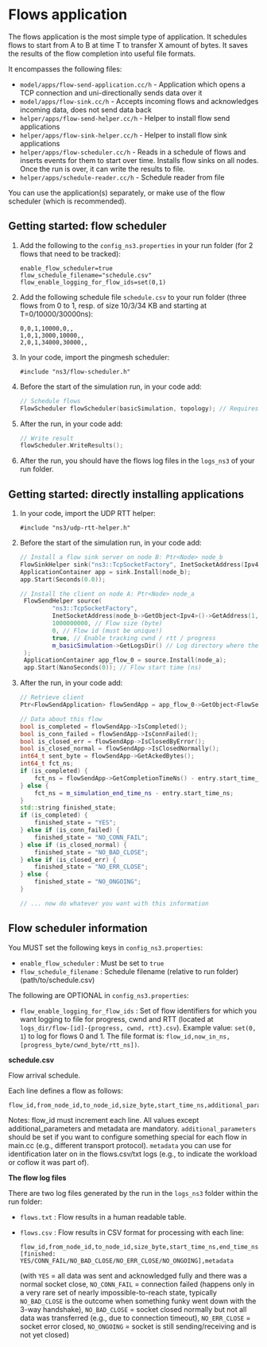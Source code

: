 # Flows application

The flows application is the most simple type of application. It schedules flows to start from A to B at time T to transfer X amount of bytes. It saves the results of the flow completion into useful file formats.

It encompasses the following files:

* `model/apps/flow-send-application.cc/h` - Application which opens a TCP connection and uni-directionally sends data over it
* `model/apps/flow-sink.cc/h` - Accepts incoming flows and acknowledges incoming data, does not send data back
* `helper/apps/flow-send-helper.cc/h` - Helper to install flow send applications
* `helper/apps/flow-sink-helper.cc/h` - Helper to install flow sink applications
* `helper/apps/flow-scheduler.cc/h` - Reads in a schedule of flows and inserts events for them to start over time. Installs flow sinks on all nodes. Once the run is over, it can write the results to file.
* `helper/apps/schedule-reader.cc/h` - Schedule reader from file

You can use the application(s) separately, or make use of the flow scheduler (which is recommended).


## Getting started: flow scheduler

1. Add the following to the `config_ns3.properties` in your run folder (for 2 flows that need to be tracked):

   ```
   enable_flow_scheduler=true
   flow_schedule_filename="schedule.csv"
   flow_enable_logging_for_flow_ids=set(0,1)
   ```

2. Add the following schedule file `schedule.csv` to your run folder (three flows from 0 to 1, resp. of size 10/3/34 KB and starting at T=0/10000/30000ns):

   ```
   0,0,1,10000,0,,
   1,0,1,3000,10000,,
   2,0,1,34000,30000,,
   ```

3. In your code, import the pingmesh scheduler:

   ```
   #include "ns3/flow-scheduler.h"
   ```

3. Before the start of the simulation run, in your code add:

    ```c++
    // Schedule flows
    FlowScheduler flowScheduler(basicSimulation, topology); // Requires enable_flow_scheduler=true
    ```
   
4. After the run, in your code add:

    ```c++
    // Write result
    flowScheduler.WriteResults();
    ```

5. After the run, you should have the flows log files in the `logs_ns3` of your run folder.


## Getting started: directly installing applications

1. In your code, import the UDP RTT helper:

   ```
   #include "ns3/udp-rtt-helper.h"
   ```
   
2. Before the start of the simulation run, in your code add:

   ```c++
   // Install a flow sink server on node B: Ptr<Node> node_b
   FlowSinkHelper sink("ns3::TcpSocketFactory", InetSocketAddress(Ipv4Address::GetAny(), 1024));
   ApplicationContainer app = sink.Install(node_b);
   app.Start(Seconds(0.0));
   
   // Install the client on node A: Ptr<Node> node_a
    FlowSendHelper source(
            "ns3::TcpSocketFactory",
            InetSocketAddress(node_b->GetObject<Ipv4>()->GetAddress(1,0).GetLocal(), 1024),
            1000000000, // Flow size (byte)
            0, // Flow id (must be unique!)
            true, // Enable tracking cwnd / rtt / progress
            m_basicSimulation->GetLogsDir() // Log directory where the flow_0_{cwnd, rtt, progress}.csv are written
    );
    ApplicationContainer app_flow_0 = source.Install(node_a);
    app.Start(NanoSeconds(0)); // Flow start time (ns)
   ```

3. After the run, in your code add:

   ```c++
   // Retrieve client
   Ptr<FlowSendApplication> flowSendApp = app_flow_0->GetObject<FlowSendApplication>();

   // Data about this flow
   bool is_completed = flowSendApp->IsCompleted();
   bool is_conn_failed = flowSendApp->IsConnFailed();
   bool is_closed_err = flowSendApp->IsClosedByError();
   bool is_closed_normal = flowSendApp->IsClosedNormally();
   int64_t sent_byte = flowSendApp->GetAckedBytes();
   int64_t fct_ns;
   if (is_completed) {
       fct_ns = flowSendApp->GetCompletionTimeNs() - entry.start_time_ns;
   } else {
       fct_ns = m_simulation_end_time_ns - entry.start_time_ns;
   }
   std::string finished_state;
   if (is_completed) {
       finished_state = "YES";
   } else if (is_conn_failed) {
       finished_state = "NO_CONN_FAIL";
   } else if (is_closed_normal) {
       finished_state = "NO_BAD_CLOSE";
   } else if (is_closed_err) {
       finished_state = "NO_ERR_CLOSE";
   } else {
       finished_state = "NO_ONGOING";
   }
   
   // ... now do whatever you want with this information
   ```


## Flow scheduler information

You MUST set the following keys in `config_ns3.properties`:

* `enable_flow_scheduler` : Must be set to `true`
* `flow_schedule_filename` : Schedule filename (relative to run folder) (path/to/schedule.csv)

The following are OPTIONAL in `config_ns3.properties`:

* `flow_enable_logging_for_flow_ids` : Set of flow identifiers for which you want logging to file for progress, cwnd and RTT (located at `logs_dir/flow-[id]-{progress, cwnd, rtt}.csv`). Example value: `set(0, 1`) to log for flows 0 and 1. The file format is: `flow_id,now_in_ns,[progress_byte/cwnd_byte/rtt_ns])`.

**schedule.csv**

Flow arrival schedule. 

Each line defines a flow as follows:

```
flow_id,from_node_id,to_node_id,size_byte,start_time_ns,additional_parameters,metadata
```

Notes: flow_id must increment each line. All values except additional_parameters and metadata are mandatory. `additional_parameters` should be set if you want to configure something special for each flow in main.cc (e.g., different transport protocol). `metadata` you can use for identification later on in the flows.csv/txt logs (e.g., to indicate the workload or coflow it was part of).

**The flow log files**

There are two log files generated by the run in the `logs_ns3` folder within the run folder:

* `flows.txt` : Flow results in a human readable table.
* `flows.csv` : Flow results in CSV format for processing with each line:

   ```
   flow_id,from_node_id,to_node_id,size_byte,start_time_ns,end_time_ns,duration_ns,amount_sent_byte,[finished: YES/CONN_FAIL/NO_BAD_CLOSE/NO_ERR_CLOSE/NO_ONGOING],metadata
   ```

   (with `YES` = all data was sent and acknowledged fully and there was a normal socket close, `NO_CONN_FAIL` = connection failed (happens only in a very rare set of nearly impossible-to-reach state, typically `NO_BAD_CLOSE` is the outcome when something funky went down with the 3-way handshake), `NO_BAD_CLOSE` = socket closed normally but not all data was transferred (e.g., due to connection timeout), `NO_ERR_CLOSE` = socket error closed, `NO_ONGOING` = socket is still sending/receiving and is not yet closed)

